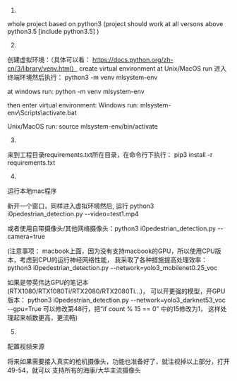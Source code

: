 1. 
whole project based on python3
(project should work at all versons above python3.5 [include python3.5] )

2. 
创建虚拟环境：（具体可以看： https://docs.python.org/zh-cn/3/library/venv.html）
create virtual environment 
at Unix/MacOS run 进入终端环境然后执行：
python3 -m venv  mlsystem-env

at windows run:
python -m venv  mlsystem-env

then enter virtual environment:
Windows run:
mlsystem-env\Scripts\activate.bat

Unix/MacOS run:
source mlsystem-env/bin/activate


3. 
来到工程目录requirements.txt所在目录，在命令行下执行：
pip3 install -r requirements.txt

4.
运行本地mac程序

新开一个窗口，同样进入虚拟环境然后,
运行 python3 i0pedestrian_detection.py --video=test1.mp4

或者使用自带摄像头/其他网络摄像头：python3 i0pedestrian_detection.py --camera=true


(注意事项：
macbook上面，因为没有支持macbook的GPU，所以使用CPU版本，考虑到CPU的运行神经网络性能，
我采取了各种措施提高处理效率：
python3 i0pedestrian_detection.py  --network=yolo3_mobilenet0.25_voc

如果是带英伟达GPU的笔记本(RTX1080/RTX1080Ti/RTX2080/RTX2080Ti...)，
可以开更强的模型，开GPU版本：
python3 i0pedestrian_detection.py  --network=yolo3_darknet53_voc --gpu=True
可以修改第48行，把“if count % 15 == 0” 中的15修改为1， 这样处理起来帧数更高，更流畅)



5.
配置视频来源


将来如果需要接入真实的枪机摄像头，功能也准备好了，就注视掉以上部分，打开49-54，就可以
支持所有的海康/大华主流摄像头



